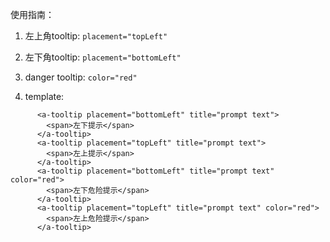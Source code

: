 使用指南：
1. 左上角tooltip: `placement="topLeft"`

2. 左下角tooltip: `placement="bottomLeft"`

3. danger tooltip: `color="red"`

4. template:
```vue
      <a-tooltip placement="bottomLeft" title="prompt text">
        <span>左下提示</span>
      </a-tooltip>
      <a-tooltip placement="topLeft" title="prompt text">
        <span>左上提示</span>
      </a-tooltip>
      <a-tooltip placement="bottomLeft" title="prompt text" color="red">
        <span>左下危险提示</span>
      </a-tooltip>
      <a-tooltip placement="topLeft" title="prompt text" color="red">
        <span>左上危险提示</span>
      </a-tooltip>
```